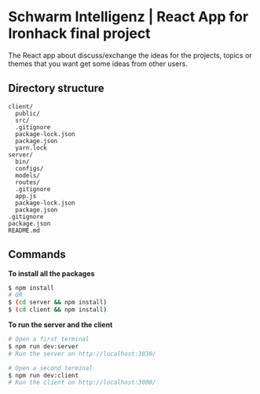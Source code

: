# Schwarm Intelligenz | React App for Ironhack final project

The React app about discuss/exchange the ideas for the projects, topics or themes that you want get some ideas from other users.

## Directory structure
```
client/
  public/
  src/
  .gitignore
  package-lock.json
  package.json
  yarn.lock
server/
  bin/
  configs/
  models/
  routes/
  .gitignore
  app.js
  package-lock.json
  package.json
.gitignore
package.json
README.md
```

## Commands
**To install all the packages**
```sh
$ npm install
# OR
$ (cd server && npm install)
$ (cd client && npm install)
```

**To run the server and the client**
```sh
# Open a first terminal
$ npm run dev:server
# Run the server on http://localhost:3030/

# Open a second terminal
$ npm run dev:client
# Run the client on http://localhost:3000/
```

